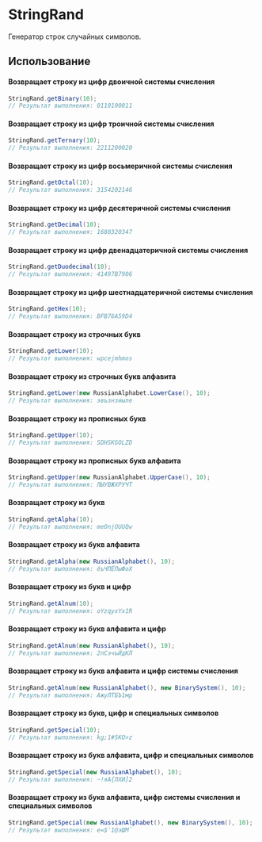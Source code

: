 # StringRand

Генератор строк случайных символов.

## Использование

#### Возвращает строку из цифр двоичной системы счисления

```java
StringRand.getBinary(10);
// Результат выполнения: 0110100011
```

#### Возвращает строку из цифр троичной системы счисления

```java
StringRand.getTernary(10);
// Результат выполнения: 2211200020
```

#### Возвращает строку из цифр восьмеричной системы счисления

```java
StringRand.getOctal(10);
// Результат выполнения: 3154202146
```

#### Возвращает строку из цифр десятеричной системы счисления

```java
StringRand.getDecimal(10);
// Результат выполнения: 1680320347
```

#### Возвращает строку из цифр двенадцатеричной системы счисления

```java
StringRand.getDuodecimal(10);
// Результат выполнения: 41497B7906
```

#### Возвращает строку из цифр шестнадцатеричной системы счисления

```java
StringRand.getHex(10);
// Результат выполнения: BFB76A59D4
```

#### Возвращает строку из строчных букв

```java
StringRand.getLower(10);
// Результат выполнения: wpcejmhmos
```

#### Возвращает строку из строчных букв алфавита

```java
StringRand.getLower(new RussianAlphabet.LowerCase(), 10);
// Результат выполнения: эвъзнзиыле
```

#### Возвращает строку из прописных букв

```java
StringRand.getUpper(10);
// Результат выполнения: SDHSKGOLZD
```

#### Возвращает строку из прописных букв алфавита

```java
StringRand.getUpper(new RussianAlphabet.UpperCase(), 10);
// Результат выполнения: ЛЫУВЖХРУЧТ
```

#### Возвращает строку из букв

```java
StringRand.getAlpha(10);
// Результат выполнения: meOnjOUUQw
```

#### Возвращает строку из букв алфавита

```java
StringRand.getAlpha(new RussianAlphabet(), 10);
// Результат выполнения: ёъЧПЁПыФоХ
```

#### Возвращает строку из букв и цифр

```java
StringRand.getAlnum(10);
// Результат выполнения: oYzqyxYx1R
```

#### Возвращает строку из букв алфавита и цифр

```java
StringRand.getAlnum(new RussianAlphabet(), 10);
// Результат выполнения: 2пСэчъЙдКЛ
```

#### Возвращает строку из букв алфавита и цифр системы счисления

```java
StringRand.getAlnum(new RussianAlphabet(), new BinarySystem(), 10);
// Результат выполнения: АжуЛТБЪ1мр
```

#### Возвращает строку из букв, цифр и специальных символов

```java
StringRand.getSpecial(10);
// Результат выполнения: kg;1#5KO>z
```

#### Возвращает строку из букв алфавита, цифр и специальных символов

```java
StringRand.getSpecial(new RussianAlphabet(), 10);
// Результат выполнения: ~!яА{ЛХИ]2
```

#### Возвращает строку из букв алфавита, цифр системы счисления и специальных символов

```java
StringRand.getSpecial(new RussianAlphabet(), new BinarySystem(), 10);
// Результат выполнения: е=$'1@эШМ`
```
